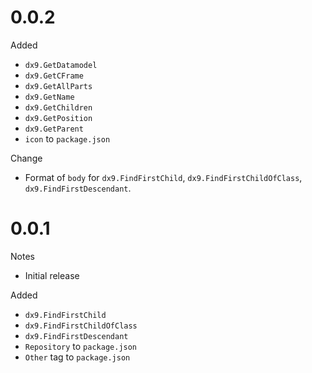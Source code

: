 # 0.0.2

Added
- `dx9.GetDatamodel`
- `dx9.GetCFrame`
- `dx9.GetAllParts`
- `dx9.GetName`
- `dx9.GetChildren`
- `dx9.GetPosition`
- `dx9.GetParent`
- `icon` to `package.json`

Change
- Format of `body` for `dx9.FindFirstChild`, `dx9.FindFirstChildOfClass`, `dx9.FindFirstDescendant`.

# 0.0.1

Notes
- Initial release

Added
- `dx9.FindFirstChild`
- `dx9.FindFirstChildOfClass`
- `dx9.FindFirstDescendant`
- `Repository` to `package.json`
- `Other` tag to `package.json`